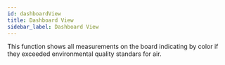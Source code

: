 ```yaml
---
id: dashboardView
title: Dashboard View
sidebar_label: Dashboard View
---
```


This function shows all measurements on the board indicating by color if they exceeded environmental quality standars for air.

